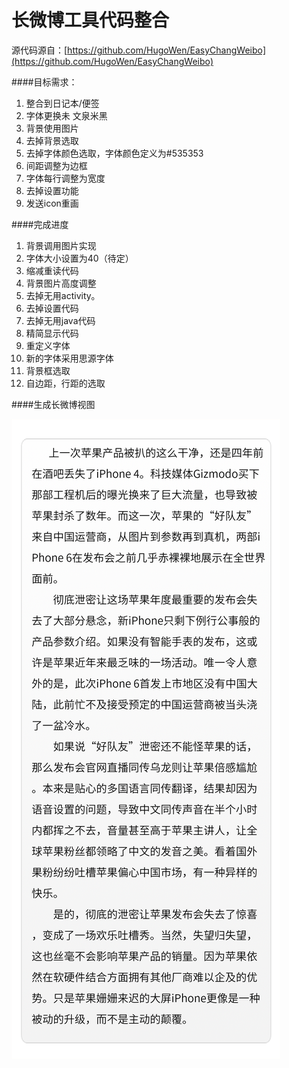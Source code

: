 长微博工具代码整合
==========

源代码源自：[https://github.com/HugoWen/EasyChangWeibo](https://github.com/HugoWen/EasyChangWeibo)

####目标需求：
1. 整合到日记本/便签
2. 字体更换未 文泉米黑
3. 背景使用图片
4. 去掉背景选取
5. 去掉字体颜色选取，字体颜色定义为#535353
6. 间距调整为边框
7. 字体每行调整为宽度
8. 去掉设置功能
9. 发送icon重画


####完成进度

1. 背景调用图片实现
2. 字体大小设置为40（待定）
3. 缩减重读代码
4. 背景图片高度调整
5. 去掉无用activity。
6. 去掉设置代码
7. 去掉无用java代码
8. 精简显示代码
9. 重定义字体
10. 新的字体采用思源字体
11. 背景框选取
12. 自边距，行距的选取

####生成长微博视图

![长微博](https://raw.githubusercontent.com/yun-percy/longweibo/master/preview.png "关于iphone6发布的长微博")
